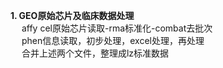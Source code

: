 **1. GEO原始芯片及临床数据处理**<br>[]()
&emsp;   affy cel原始芯片读取-rma标准化-combat去批次<br>
&emsp;   phen信息读取，初步处理，excel处理，再处理<br>
&emsp;   合并上述两个文件，整理成lz标准数据<br>
